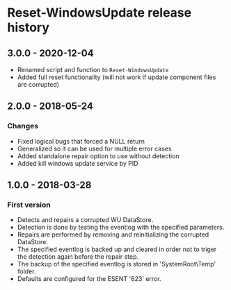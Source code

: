 # Reset-WindowsUpdate release history

## 3.0.0 - 2020-12-04

* Renamed script and function to `Reset-WindowsUpdate`
* Added full reset functionality (will not work if update component files are corrupted)

## 2.0.0 - 2018-05-24

### Changes

* Fixed logical bugs that forced a NULL return
* Generalized so it can be used for multiple error cases
* Added standalone repair option to use without detection
* Added kill windows update service by PID

## 1.0.0 - 2018-03-28

### First version

* Detects and repairs a corrupted WU DataStore.
* Detection is done by testing the eventlog with the specified parameters.
* Repairs are performed by removing and reinitializing the corrupted DataStore.
* The specified eventlog is backed up and cleared in order not to triger the detection again before the repair step.
* The backup of the specified eventlog is stored in 'SystemRoot\Temp' folder.
* Defaults are configured for the ESENT '623' error.